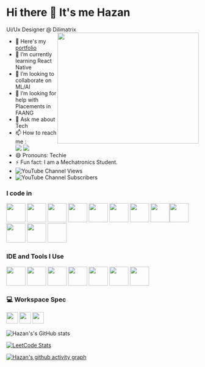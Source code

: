 # Hi there 👋 It's me Hazan

Ui/Ux Designer @ Dilimatrix
<img align="right" width="370" height="290" src="https://i.pinimg.com/originals/47/f0/34/47f0342cec72b800463bf003eac1257e.gif">
- 🔭 Here's my [portfolio](https://www.behance.net/hazank)                                                 
- 🌱 I’m currently learning React Native
- 👯 I’m looking to collaborate on ML/AI
- 🤔 I’m looking for help with Placements in FAANG
- 💬 Ask me about Tech
- 📫 How to reach me :
<br /> [<img src="https://img.shields.io/badge/Twitter-1DA1F2?style=for-the-badge&logo=twitter&logoColor=white" />](https://twitter.com/Itzmehazan) [<img src="https://img.shields.io/badge/LinkedIn-0077B5?style=for-the-badge&logo=linkedin&logoColor=white" />](https://www.linkedin.com/in/kanoon-hazan/)
- 😄 Pronouns: Techie
- ⚡ Fun fact: I am a Mechatronics Student.
- ![YouTube Channel Views](https://img.shields.io/youtube/channel/views/UCVXHYmFar7yArWvkcjxWXuQ)
- ![YouTube Channel Subscribers](https://img.shields.io/youtube/channel/subscribers/UCVXHYmFar7yArWvkcjxWXuQ)

### I code in
<img height="50" width="50"
  src="https://img.icons8.com/color/48/000000/python.png" /> <img height="50" width="50"
  src="https://img.icons8.com/color/48/000000/c-programming.png" /> <img height="50" width="50"
  src="https://img.icons8.com/color/48/000000/c-plus-plus-logo.png" /> <img height="50" width="50" 
  src="https://img.icons8.com/color/48/000000/html-5.png" /> <img height="50" width="50"
  src="https://img.icons8.com/color/48/000000/css3.png" /> <img height="50" width="50"
  src="https://img.icons8.com/color/48/000000/sass.png"/> <img height="50" width="50"
  src="https://img.icons8.com/color/48/000000/bootstrap.png" />
<img height="50" width="50" 
  src="https://img.icons8.com/color/48/000000/javascript.png"/><img height="50" width="50"
  src="https://img.icons8.com/fluent/48/000000/arduino.png"/> <img height="50" width="50"
  src="https://img.icons8.com/color/48/000000/react-native.png"/> <img height="50" width="50"
  src="https://img.icons8.com/color/48/000000/mysql-logo.png"/> <img height="50" width="50">

### IDE and Tools I Use
<img height="50" width="50"
src="https://img.icons8.com/color/48/000000/visual-studio-code-2019.png"/> <img height="50" width="50"
src="https://img.icons8.com/color/48/000000/pycharm.png"/> <img height="50" width="50"
src="https://img.icons8.com/color/50/000000/git.png"/> <img height="50" width="50"
src="https://img.icons8.com/color/480/null/notion--v1.png" /> <img height="50" width="50"
src="https://img.icons8.com/doodle/48/000000/adobe-photoshop.png"/> <img height="50" width="50"
src="https://img.icons8.com/color/48/000000/figma--v1.png"/> <img height="50"
src="https://img.shields.io/badge/Adobe%20XD-FF61F6?style=for-the-badge&logo=Adobe%20XD&logoColor=white"/>


### 💻 Workspace Spec
<img height="30" src="https://img.shields.io/badge/Macbook-Pro_M1-ED1C24?style=for-the-badge&logo=apple&logoColor=white"/> <img height="30" src="https://img.shields.io/badge/NVIDIA-GTX1650-76B900?style=for-the-badge&logo=nvidia&logoColor=white"/>  <img height="30" src="https://img.shields.io/badge/AMD-Ryzen_5_4600H-ED1C24?style=for-the-badge&logo=amd&logoColor=white"/> 

![Hazan's's GitHub stats](https://github-readme-stats.vercel.app/api?username=kanoonhazan&theme=dark&show_icons=true&&hide=issues,contribs)

[![LeetCode Stats](https://leetcard.jacoblin.cool/kanoonhazan?theme=dark&font=Barlow)](https://leetcode.com/kanoonhazan)

[![Hazan's github activity graph](https://github-readme-activity-graph.vercel.app/graph?username=kanoonhazan&bg_color=000000&color=ffffff&line=51f565&point=ffffff&area=true&hide_border=true)](https://github.com/ashutosh00710/github-readme-activity-graph)

